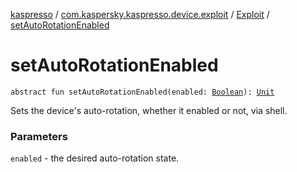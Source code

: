 [kaspresso](../../index.md) / [com.kaspersky.kaspresso.device.exploit](../index.md) / [Exploit](index.md) / [setAutoRotationEnabled](./set-auto-rotation-enabled.md)

# setAutoRotationEnabled

`abstract fun setAutoRotationEnabled(enabled: `[`Boolean`](https://kotlinlang.org/api/latest/jvm/stdlib/kotlin/-boolean/index.html)`): `[`Unit`](https://kotlinlang.org/api/latest/jvm/stdlib/kotlin/-unit/index.html)

Sets the device's auto-rotation, whether it enabled or not, via shell.

### Parameters

`enabled` - the desired auto-rotation state.